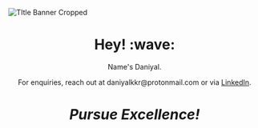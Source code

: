 
<!--

**DaniyalSKKR/DaniyalSKKR** is a ✨ _special_ ✨ repository because its `README.md` (this file) appears on your GitHub profile.

Here are some ideas to get you started:

- 🔭 I’m currently working on...
- 🌱 I’m currently learning...
- 👯 I’m looking to collaborate on ...
- 🤔 I’m looking for help with ...
- 💬 Ask me about ...
- 📫 How to reach me: ...
- 😄 Pronouns: ...
- ⚡ Fun fact: ...
-->
![TItle Banner Cropped](https://github.com/DaniyalSKKR/DaniyalSKKR/assets/122335626/71f2d2b2-7ad5-4688-bcee-248f9fac87fb)
<h1 align='center'> Hey! :wave:</h1>
<p align='center'>
Name's Daniyal.
</p>
<p align='center'>For enquiries, reach out at daniyalkkr@protonmail.com or via <a href="https://www.linkedin.com/in/daniyal-s-khokhar/">LinkedIn</a>.</p>

<h1 align='center'><i>Pursue Excellence!</i></h1>
